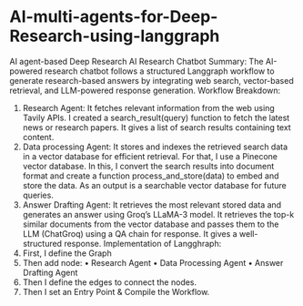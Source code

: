 # AI-multi-agents-for-Deep-Research-using-langgraph

AI agent-based Deep Research
AI Research Chatbot Summary:
The AI-powered research chatbot follows a structured Langgraph workflow to generate research-based answers by integrating web search, vector-based retrieval, and LLM-powered response generation.
Workflow Breakdown:
1.	Research Agent: It fetches relevant information from the web using Tavily APIs. I created a search_result(query) function to fetch the latest news or research papers. It gives a list of search results containing text content.
2.	Data processing Agent: It stores and indexes the retrieved search data in a vector database for efficient retrieval. For that, I use a Pinecone vector database. In this, I convert the search results into document format and create a function process_and_store(data) to embed and store the data. As an output is a searchable vector database for future queries.
3.	Answer Drafting Agent: It retrieves the most relevant stored data and generates an answer using Groq’s LLaMA-3 model. It retrieves the top-k similar documents from the vector database and passes them to the LLM (ChatGroq) using a QA chain for response. It gives a well-structured response.
Implementation of Langghraph:
1.	First, I define the Graph
2.	Then add node:
•	Research Agent 
•	Data Processing Agent 
•	Answer Drafting Agent
3.	Then I define the edges to connect the nodes.
4.	Then I set an Entry Point & Compile the Workflow.

